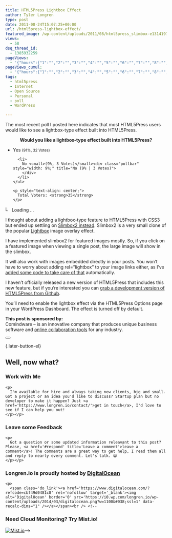 ```yaml
---
title: HTML5Press Lightbox Effect
author: Tyler Longren
type: post
date: 2011-08-24T15:07:25+00:00
url: /html5press-lightbox-effect/
featured_image: /wp-content/uploads/2011/08/html5press_slimbox-e1314197553750-604x270.png
views:
  - 58
dsq_thread_id:
  - 1385932259
pageViews:
  - '{"hours":{"1":"","2":"","3":"","4":"","5":"","6":"","7":"","8":"","9":"","10":"","11":"","12":"","13":"","14":"","15":"","16":"","17":"","18":"","19":"","20":"","21":"","22":"","23":"","24":"","25":"","26":"","27":"","28":"","29":"","30":"","31":"","32":"","33":"","34":"","35":"","36":"","37":"","38":"","39":"","40":"","41":"","42":"","43":"","44":"","45":"","46":"","47":""},"days":{"2":"","3":"","4":"","5":"","6":"","7":"","8":"","9":"","10":"","11":"","12":"","13":"","14":""},"weeks":{"3":"","4":"","5":"","6":"","7":"","8":"","9":"","10":"","11":"","12":""},"months":{"4":"","5":"","6":"","7":"","8":"","9":"","10":"","11":"","12":"","13":"","14":"","15":"","16":"","17":"","18":"","19":"","20":"","21":"","22":"","23":"","24":""}}'
pageViews_cumul:
  - '{"hours":{"1":"","2":"","3":"","4":"","5":"","6":"","7":"","8":"","9":"","10":"","11":"","12":"","13":"","14":"","15":"","16":"","17":"","18":"","19":"","20":"","21":"","22":"","23":"","24":"","25":"","26":"","27":"","28":"","29":"","30":"","31":"","32":"","33":"","34":"","35":"","36":"","37":"","38":"","39":"","40":"","41":"","42":"","43":"","44":"","45":"","46":"","47":""},"days":{"2":"","3":"","4":"","5":"","6":"","7":"","8":"","9":"","10":"","11":"","12":"","13":"","14":""},"weeks":{"3":"","4":"","5":"","6":"","7":"","8":"","9":"","10":"","11":"","12":""},"months":{"4":"","5":"","6":"","7":"","8":"","9":"","10":"","11":"","12":"","13":"","14":"","15":"","16":"","17":"","18":"","19":"","20":"","21":"","22":"","23":"","24":""}}'
tags:
  - html5press
  - Internet
  - Open Source
  - Personal
  - poll
  - WordPress

---
```

The most recent poll I posted here indicates that most HTML5Press users would like to see a lightbox-type effect built into HTML5Press.  


<div id="polls-4" class="wp-polls">
  <p style="text-align: center;">
    <strong>Would you like a lightbox-type effect built into HTML5Press?</strong>
  </p>
  
  <div id="polls-4-ans" class="wp-polls-ans">
    <ul class="wp-polls-ul">
      <li>
        Yes <small>(91%, 32 Votes)</small><div class="pollbar" style="width: 91%;" title="Yes (91% | 32 Votes)">
        </div>
      </li>
      
      <li>
        No <small>(9%, 3 Votes)</small><div class="pollbar" style="width: 9%;" title="No (9% | 3 Votes)">
        </div>
      </li>
    </ul>
    
    <p style="text-align: center;">
      Total Voters: <strong>35</strong>
    </p>
  </div>
  
  <input type="hidden" id="poll_4_nonce" name="wp-polls-nonce" value="a279b34ab0" />
</div>

<div id="polls-4-loading" class="wp-polls-loading">
  <img src="https://i2.wp.com/www.longren.io/wp-content/plugins/wp-polls/images/loading.gif?resize=16%2C16&#038;ssl=1" width="16" height="16" alt="Loading ..." title="Loading ..." class="wp-polls-image" data-recalc-dims="1" />&nbsp;Loading ...
</div>

  
I thought about adding a lightbox-type feature to HTML5Press with CSS3 but ended up settling on [Slimbox2 instead][1]. Slimbox2 is a very small clone of the popular [Lightbox][2] image overlay effect.

I have implemented slimbox2 for featured images mostly. So, if you click on a featured image when viewing a single post, the large image will show in the slimbox.

It will also work with images embedded directly in your posts. You won&#8217;t have to worry about adding rel=&#8221;lightbox&#8221; to your image links either, as I&#8217;ve [added some code to take care of that][3] automatically.

I haven&#8217;t officially released a new version of HTML5Press that includes this new feature, but if you&#8217;re interested you can [grab a development version of HTML5Press from Github][4].

You&#8217;ll need to enable the lightbox effect via the HTML5Press Options page in your WordPress Dashboard. The effect is turned off by default.

**This post is sponsored by:**  
Comindware &#8211; is an innovative company that produces unique business software and [online collaboration tools][5] for any industry. 

<div class="wpulike wpulike-default " >
  <div class="wp_ulike_general_class wp_ulike_is_not_liked">
    <button type="button"
					aria-label="Like Button"
					data-ulike-id="2975"
					data-ulike-nonce="b05bfb784e"
					data-ulike-type="likeThis"
					data-ulike-template="wpulike-default"
					data-ulike-display-likers="0"
					data-ulike-disable-pophover="0"
					class="wp_ulike_btn wp_ulike_put_image wp_likethis_2975"></button><span class="count-box"></span>
  </div>
</div>

[][6]{.later-button-el}

<div class='what-next'>
  <h2>
    Well, now what?
  </h2>
  
  <div class='hire'>
    <h3>
      Work with Me
    </h3>
    
    <p>
      I'm available for hire and always taking new clients, big and small. Got a project or an idea you'd like to discuss? Startup plan but no developer to make it happen? Just <a href='https://www.longren.io/contact/'>get in touch</a>, I'd love to see if I can help you out!
    </p></p>
  </div>
  
  <div class='hire'>
    <h3>
      Leave some Feedback
    </h3>
    
    <p>
      Got a question or some updated information releavant to this post? Please, <a href='#respond' title='Leave a comment'>leave a comment</a>! The comments are a great way to get help, I read them all and reply to nearly every comment. Let's talk. 😀
    </p></p>
  </div>
  
  <div class='now-what-bottom-ad'>
    <h3>
      Longren.io is proudly hosted by <a href='https://www.digitalocean.com/?refcode=cbf49d0481c8'>DigitalOcean</a>
    </h3>
    
    <p>
      <span class='do_link'><a href='https://www.digitalocean.com/?refcode=cbf49d0481c8' rel='nofollow' target='_blank'><img alt='DigitalOcean' border='0' src='https://i0.wp.com/longren.io/wp-content/uploads/2014/03/digitalocean.png?w=1100&#038;ssl=1' data-recalc-dims="1" /></a></span><br /> <!--

<h3>Need Cloud Monitoring? Try Mist.io!</h3>

<span class='do_link'><a href='http://mist.io/?ref=tyler' rel='nofollow' target='_blank'><img alt='Mist.io' border='0' src='https://i0.wp.com/longren.io/wp-content/uploads/2014/04/mistio.jpg?w=1100&#038;ssl=1' data-recalc-dims="1"></a></span>--></div> </div>

 [1]: http://www.digitalia.be/software/slimbox2
 [2]: http://www.lokeshdhakar.com/projects/lightbox2/
 [3]: https://github.com/tlongren/html5press/commit/f0710936d447a00b5d9c9ad159e34fb555374bbe
 [4]: https://github.com/tlongren/html5press
 [5]: http://www.comindware.com/
 [6]: #
